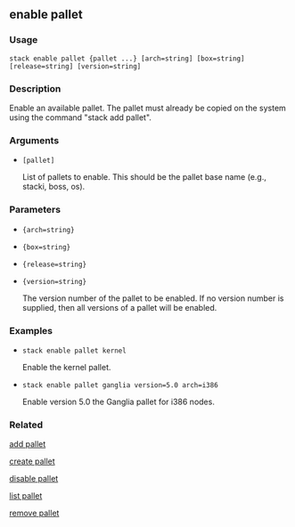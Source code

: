 ## enable pallet

### Usage

`stack enable pallet {pallet ...} [arch=string] [box=string] [release=string] [version=string]`

### Description


Enable an available pallet. The pallet must already be copied on the
system using the command "stack add pallet".



### Arguments

* `[pallet]`

   List of pallets to enable. This should be the pallet base name (e.g.,
	stacki, boss, os).


### Parameters
* `{arch=string}`
* `{box=string}`
* `{release=string}`
* `{version=string}`

   The version number of the pallet to be enabled. If no version number is
	supplied, then all versions of a pallet will be enabled.

### Examples

* `stack enable pallet kernel`

   Enable the kernel pallet.

* `stack enable pallet ganglia version=5.0 arch=i386`

   Enable version 5.0 the Ganglia pallet for i386 nodes.


### Related
[add pallet](add-pallet)

[create pallet](create-pallet)

[disable pallet](disable-pallet)

[list pallet](list-pallet)

[remove pallet](remove-pallet)



